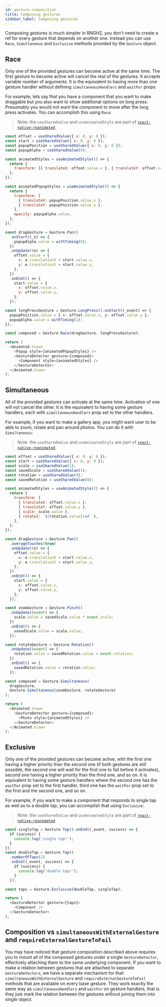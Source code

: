 ```yaml
---
id: gesture-composition
title: Composing gestures
sidebar_label: Composing gestures
---
```


Composing gestures is much simpler in RNGH2, you don't need to create a ref for every gesture that depends on another one. Instead you can use `Race`, `Simultaneous` and `Exclusive` methods provided by the `Gesture` object.

## Race

Only one of the provided gestures can become active at the same time. The first gesture to become active will cancel the rest of the gestures. It accepts variable number of arguments.
It is the equivalent to having more than one gesture handler without defining `simultaneousHandlers` and `waitFor` props.

For example, lets say that you have a component that you want to make draggable but you also want to show additional options on long press. Presumably you would not want the component to move after the long press activates. You can accomplish this using `Race`:

> Note: the `useSharedValue` and `useAnimatedStyle` are part of [`react-native-reanimated`](https://docs.swmansion.com/react-native-reanimated/).

```js
const offset = useSharedValue({ x: 0, y: 0 });
const start = useSharedValue({ x: 0, y: 0 });
const popupPosition = useSharedValue({ x: 0, y: 0 });
const popupAlpha = useSharedValue(0);

const animatedStyles = useAnimatedStyle(() => {
  return {
    transform: [{ translateX: offset.value.x }, { translateY: offset.value.y }],
  };
});

const animatedPopupStyles = useAnimatedStyle(() => {
  return {
    transform: [
      { translateX: popupPosition.value.x },
      { translateY: popupPosition.value.y },
    ],
    opacity: popupAlpha.value,
  };
});

const dragGesture = Gesture.Pan()
  .onStart((_e) => {
    popupAlpha.value = withTiming(0);
  })
  .onUpdate((e) => {
    offset.value = {
      x: e.translationX + start.value.x,
      y: e.translationY + start.value.y,
    };
  })
  .onEnd(() => {
    start.value = {
      x: offset.value.x,
      y: offset.value.y,
    };
  });

const longPressGesture = Gesture.LongPress().onStart((_event) => {
  popupPosition.value = { x: offset.value.x, y: offset.value.y };
  popupAlpha.value = withTiming(1);
});

const composed = Gesture.Race(dragGesture, longPressGesture);

return (
  <Animated.View>
    <Popup style={animatedPopupStyles} />
    <GestureDetector gesture={composed}>
      <Component style={animatedStyles} />
    </GestureDetector>
  </Animated.View>
);
```

## Simultaneous

All of the provided gestures can activate at the same time. Activation of one will not cancel the other.
It is the equivalent to having some gesture handlers, each with `simultaneousHandlers` prop set to the other handlers.

For example, if you want to make a gallery app, you might want user to be able to zoom, rotate and pan around photos. You can do it with `Simultaneous`:

> Note: the `useSharedValue` and `useAnimatedStyle` are part of [`react-native-reanimated`](https://docs.swmansion.com/react-native-reanimated/).

```js
const offset = useSharedValue({ x: 0, y: 0 });
const start = useSharedValue({ x: 0, y: 0 });
const scale = useSharedValue(1);
const savedScale = useSharedValue(1);
const rotation = useSharedValue(0);
const savedRotation = useSharedValue(0);

const animatedStyles = useAnimatedStyle(() => {
  return {
    transform: [
      { translateX: offset.value.x },
      { translateY: offset.value.y },
      { scale: scale.value },
      { rotateZ: `${rotation.value}rad` },
    ],
  };
});

const dragGesture = Gesture.Pan()
  .averageTouches(true)
  .onUpdate((e) => {
    offset.value = {
      x: e.translationX + start.value.x,
      y: e.translationY + start.value.y,
    };
  })
  .onEnd(() => {
    start.value = {
      x: offset.value.x,
      y: offset.value.y,
    };
  });

const zoomGesture = Gesture.Pinch()
  .onUpdate((event) => {
    scale.value = savedScale.value * event.scale;
  })
  .onEnd(() => {
    savedScale.value = scale.value;
  });

const rotateGesture = Gesture.Rotation()
  .onUpdate((event) => {
    rotation.value = savedRotation.value + event.rotation;
  })
  .onEnd(() => {
    savedRotation.value = rotation.value;
  });

const composed = Gesture.Simultaneous(
  dragGesture,
  Gesture.Simultaneous(zoomGesture, rotateGesture)
);

return (
  <Animated.View>
    <GestureDetector gesture={composed}>
      <Photo style={animatedStyles} />
    </GestureDetector>
  </Animated.View>
);
```

## Exclusive

Only one of the provided gestures can become active, with the first one having a higher priority than the second one (if both gestures are still possible, the second one will wait for the first one to fail before it activates), second one having a higher priority than the third one, and so on.
It is equivalent to having some gesture handlers where the second one has the `waitFor` prop set to the first handler, third one has the `waitFor` prop set to the first and the second one, and so on.

For example, if you want to make a component that responds to single tap as well as to a double tap, you can accomplish that using `Exclusive`:

> Note: the `useSharedValue` and `useAnimatedStyle` are part of [`react-native-reanimated`](https://docs.swmansion.com/react-native-reanimated/).

```js
const singleTap = Gesture.Tap().onEnd((_event, success) => {
  if (success) {
    console.log('single tap!');
  }
});
const doubleTap = Gesture.Tap()
  .numberOfTaps(2)
  .onEnd((_event, success) => {
    if (success) {
      console.log('double tap!');
    }
  });

const taps = Gesture.Exclusive(doubleTap, singleTap);

return (
  <GestureDetector gesture={taps}>
    <Component />
  </GestureDetector>
);
```

## Composition vs `simultaneousWithExternalGesture` and `requireExternalGestureToFail`

You may have noticed that gesture composition described above requires you to mount all of the composed gestures under a single `GestureDetector`, effectively attaching them to the same underlying component. If you want to make a relation between gestures that are attached to separate `GestureDetectors`, we have a separate mechanism for that: `simultaneousWithExternalGesture` and `requireExternalGestureToFail` methods that are available on every base gesture. They work exactly the same way as `simultaneousHandlers` and `waitFor` on gesture handlers, that is they just mark the relation between the gestures without joining them into single object.
